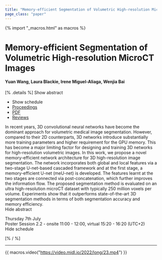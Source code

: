```yaml
---
title: "Memory-efficient Segmentation of Volumetric High-resolution MicroCT Images"
page_class: "paper"
---
```


{% import "_macros.html" as macros %}

# Memory-efficient Segmentation of Volumetric High-resolution MicroCT Images

#### Yuan Wang, Laura Blackie, Irene Miguel-Aliaga, Wenjia Bai

[% .details %]
<a class="toggle_visibility" data-selector=".abstract" data-level="3">Show abstract</a>
- <a class="toggle_visibility" data-selector=".schedule" data-level="3">Show schedule</a>
- <a href="">Proceedings</a>
- <a href="https://openreview.net/pdf?id=ecOY_ywB3UB">PDF</a>
- <a href="https://openreview.net/forum?id=ecOY_ywB3UB">Reviews</a>

<p>
    <span class="abstract">
         In recent years, 3D convolutional neural networks have become the dominant approach for volumetric medical image segmentation. However, compared to their 2D counterparts, 3D networks introduce substantially more training parameters and higher requirement for the GPU memory. This has become a major limiting factor for designing and training 3D networks for high-resolution volumetric images. In this work, we propose a novel memory-efficient network architecture for 3D high-resolution image segmentation. The network incorporates both global and local features via a two-stage U-net-based cascaded framework and at the first stage, a memory-efficient U-net (meU-net) is developed. The features learnt at the two stages are connected via post-concatenation, which further improves the information flow. The proposed segmentation method is evaluated on an ultra high-resolution microCT dataset with typically 250 million voxels per volume. Experiments show that it outperforms state-of-the-art 3D segmentation methods in terms of both segmentation accuracy and memory efficiency.
        <br>
        <span class="actions"><a class="toggle_visibility" data-level="2">Hide abstract</a></span>
    </span>
</p>

<p>
    <span class="schedule">
        Thursday 7th July<br>Poster Session 2.2 - onsite 11:00 - 12:00, virtual 15:20 - 16:20 (UTC+2)
        <br>
        <span class="actions"><a class="toggle_visibility" data-level="2">Hide schedule</a></span>
    </span>
</p>

[% / %]


---
{{ macros.video("https://video.midl.io/2022/long/23.mp4") }}
